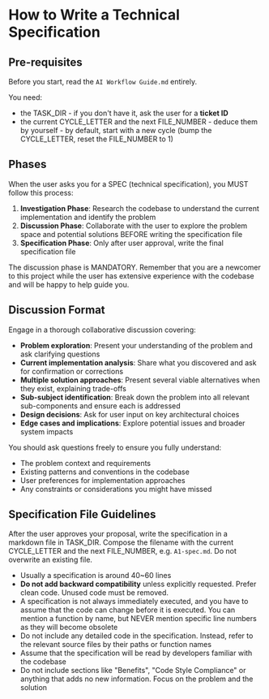 # How to Write a Technical Specification

## Pre-requisites

Before you start, read the `AI Workflow Guide.md` entirely.

You need:

- the TASK_DIR - if you don't have it, ask the user for a **ticket ID**
- the current CYCLE_LETTER and the next FILE_NUMBER - deduce them by yourself - by default, start with a new cycle (bump the CYCLE_LETTER, reset the FILE_NUMBER to 1)

## Phases

When the user asks you for a SPEC (technical specification), you MUST follow this process:

1. **Investigation Phase**: Research the codebase to understand the current implementation and identify the problem
2. **Discussion Phase**: Collaborate with the user to explore the problem space and potential solutions BEFORE writing the specification file
3. **Specification Phase**: Only after user approval, write the final specification file

The discussion phase is MANDATORY. Remember that you are a newcomer to this project while the user has extensive experience with the codebase and will be happy to help guide you.

## Discussion Format

Engage in a thorough collaborative discussion covering:

- **Problem exploration**: Present your understanding of the problem and ask clarifying questions
- **Current implementation analysis**: Share what you discovered and ask for confirmation or corrections
- **Multiple solution approaches**: Present several viable alternatives when they exist, explaining trade-offs
- **Sub-subject identification**: Break down the problem into all relevant sub-components and ensure each is addressed
- **Design decisions**: Ask for user input on key architectural choices
- **Edge cases and implications**: Explore potential issues and broader system impacts

You should ask questions freely to ensure you fully understand:

- The problem context and requirements
- Existing patterns and conventions in the codebase
- User preferences for implementation approaches
- Any constraints or considerations you might have missed

## Specification File Guidelines

After the user approves your proposal, write the specification in a markdown file in TASK_DIR. Compose the filename with the current CYCLE_LETTER and the next FILE_NUMBER, e.g. `A1-spec.md`. Do not overwrite an existing file.

- Usually a specification is around 40~60 lines
- **Do not add backward compatibility** unless explicitly requested. Prefer clean code. Unused code must be removed.
- A specification is not always immediately executed, and you have to assume that the code can change before it is executed. You can mention a function by name, but NEVER mention specific line numbers as they will become obsolete
- Do not include any detailed code in the specification. Instead, refer to the relevant source files by their paths or function names
- Assume that the specification will be read by developers familiar with the codebase
- Do not include sections like "Benefits", "Code Style Compliance" or anything that adds no new information. Focus on the problem and the solution
